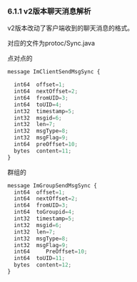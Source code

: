 ### 6.1.1 v2版本聊天消息解析

v2版本改动了客户端收到的聊天消息的格式。

对应的文件为protoc/Sync.java

点对点的

```js
message ImClientSendMsgSync {

  int64  offset=1;
  int64  nextOffset=2;
  int64  fromUID=3;
  int64  toUID=4;
  int32  timestamp=5;
  int32  msgid=6;
  int32  len=7;
  int32  msgType=8;
  int32  msgFlag=9;
  int64  preOffset=10;
  bytes  content=11;
}
```

群组的

```js
message ImGroupSendMsgSync {
  int64  offset=1;
  int64  nextOffset=2;
  int64  fromUID=3;
  int64  toGroupid=4;
  int32  timestamp=5;
  int32  msgid=6;
  int32  len=7;
  int32  msgType=8;
  int32  msgFlag=9;
  int64     PreOffset=10;
  int64  toUID=11;
  bytes  content=12;
}
```



